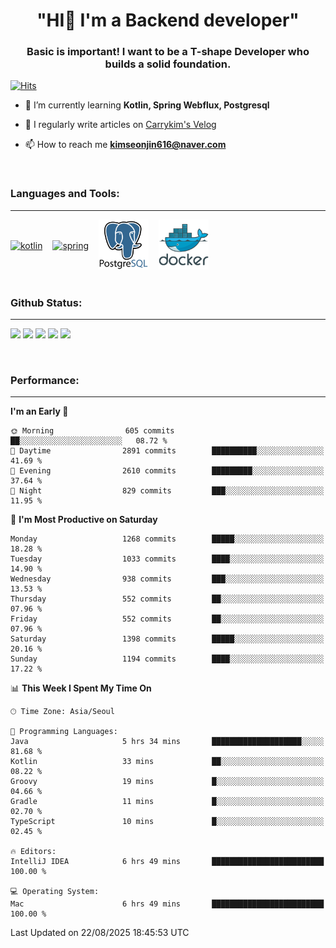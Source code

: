 <h1 align="center">"HI👋 I'm a Backend developer" </h1>
<h3 align="center">Basic is important! I want to be a T-shape Developer who builds a solid foundation.</h3>

[![Hits](https://hits.seeyoufarm.com/api/count/incr/badge.svg?url=https%3A%2F%2Fgithub.com%2Fgimseonjin&count_bg=%2318BFE5&title_bg=%23555555&icon=ko-fi.svg&icon_color=%23E7E7E7&title=hits&edge_flat=false)](https://hits.seeyoufarm.com)

- 🌱 I’m currently learning **Kotlin, Spring Webflux, Postgresql**

- 📝 I regularly write articles on [Carrykim's Velog](https://velog.io/@carrykim)

- 📫 How to reach me **kimseonjin616@naver.com**

<br/>

<h3 align="left">Languages and Tools:</h3>

***

<div style="display: flex; flex-wrap: wrap; gap: 1rem; justify-content: start; align-items: center;">
  <a href="https://kotlinlang.org" target="_blank" rel="noreferrer">
    <img src="https://www.vectorlogo.zone/logos/kotlinlang/kotlinlang-icon.svg" alt="kotlin" style="width: 80px; height: 80px;">
  </a>
  <a href="https://spring.io/" target="_blank" rel="noreferrer">
    <img src="https://www.vectorlogo.zone/logos/springio/springio-icon.svg" alt="spring" style="width: 80px; height: 80px;">
  </a>
  <a href="https://www.postgresql.org" target="_blank" rel="noreferrer">
    <img src="https://raw.githubusercontent.com/devicons/devicon/master/icons/postgresql/postgresql-original-wordmark.svg" alt="postgresql" style="width: 80px; height: 80px;">
  </a>
  <a href="https://www.docker.com/" target="_blank" rel="noreferrer">
    <img src="https://raw.githubusercontent.com/devicons/devicon/master/icons/docker/docker-original-wordmark.svg" alt="docker" style="width: 80px; height: 80px;">
  </a>
</div>


<br/>

<h3 align="left">Github Status:</h3>

***

![](http://github-profile-summary-cards.vercel.app/api/cards/profile-details?username=gimseonjin&theme=nord_bright)
![](http://github-profile-summary-cards.vercel.app/api/cards/repos-per-language?username=gimseonjin&theme=nord_bright)
![](http://github-profile-summary-cards.vercel.app/api/cards/most-commit-language?username=gimseonjin&theme=nord_bright)
![](http://github-profile-summary-cards.vercel.app/api/cards/stats?username=gimseonjin&theme=nord_bright)
![](http://github-profile-summary-cards.vercel.app/api/cards/productive-time?username=gimseonjin&theme=nord_bright&utcOffset=8)


<br/>

<h3 align="left">Performance:</h3>

***

<!--START_SECTION:waka-->
**I'm an Early 🐤** 

```text
🌞 Morning                605 commits         ██░░░░░░░░░░░░░░░░░░░░░░░   08.72 % 
🌆 Daytime                2891 commits        ██████████░░░░░░░░░░░░░░░   41.69 % 
🌃 Evening                2610 commits        █████████░░░░░░░░░░░░░░░░   37.64 % 
🌙 Night                  829 commits         ███░░░░░░░░░░░░░░░░░░░░░░   11.95 % 
```
📅 **I'm Most Productive on Saturday** 

```text
Monday                   1268 commits        █████░░░░░░░░░░░░░░░░░░░░   18.28 % 
Tuesday                  1033 commits        ████░░░░░░░░░░░░░░░░░░░░░   14.90 % 
Wednesday                938 commits         ███░░░░░░░░░░░░░░░░░░░░░░   13.53 % 
Thursday                 552 commits         ██░░░░░░░░░░░░░░░░░░░░░░░   07.96 % 
Friday                   552 commits         ██░░░░░░░░░░░░░░░░░░░░░░░   07.96 % 
Saturday                 1398 commits        █████░░░░░░░░░░░░░░░░░░░░   20.16 % 
Sunday                   1194 commits        ████░░░░░░░░░░░░░░░░░░░░░   17.22 % 
```


📊 **This Week I Spent My Time On** 

```text
🕑︎ Time Zone: Asia/Seoul

💬 Programming Languages: 
Java                     5 hrs 34 mins       ████████████████████░░░░░   81.68 % 
Kotlin                   33 mins             ██░░░░░░░░░░░░░░░░░░░░░░░   08.22 % 
Groovy                   19 mins             █░░░░░░░░░░░░░░░░░░░░░░░░   04.66 % 
Gradle                   11 mins             █░░░░░░░░░░░░░░░░░░░░░░░░   02.70 % 
TypeScript               10 mins             █░░░░░░░░░░░░░░░░░░░░░░░░   02.45 % 

🔥 Editors: 
IntelliJ IDEA            6 hrs 49 mins       █████████████████████████   100.00 % 

💻 Operating System: 
Mac                      6 hrs 49 mins       █████████████████████████   100.00 % 
```


 Last Updated on 22/08/2025 18:45:53 UTC
<!--END_SECTION:waka-->

<div align="center">
  
